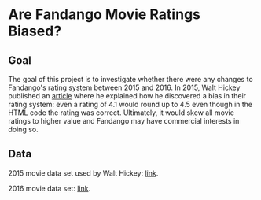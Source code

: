 # Are Fandango Movie Ratings Biased?

## Goal

The goal of this project is to investigate whether there were any changes to Fandango's rating system between 2015 and 2016. In 2015, Walt Hickey published an [article](https://fivethirtyeight.com/features/fandango-movies-ratings/) where he explained how he discovered a bias in their rating system: even a rating of 4.1 would round up to 4.5 even though in the HTML code the rating was correct. Ultimately, it would skew all movie ratings to higher value and Fandango may have commercial interests in doing so.

## Data

2015 movie data set used by Walt Hickey: [link](https://github.com/fivethirtyeight/data/tree/master/fandango).

2016 movie data set: [link](https://github.com/mircealex/Movie_ratings_2016_17).
